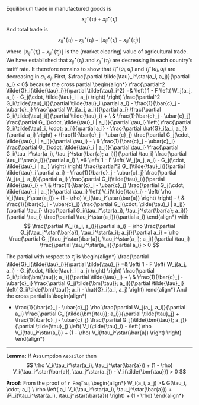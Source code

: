 Equilibrium trade in manufactured goods is 
$$
x_{ij}^\star(\tau_i) + x_{ji}^\star(\tau_j)
$$
And total trade is 
$$
x_{ij}^\star(\tau_i) + x_{ji}^\star(\tau_j) + \mid x_{ij}^\star(\tau_i) - x_{ji}^\star(\tau_j) \mid
$$
where $\mid x_{ij}^\star(\tau_i) - x_{ji}^\star(\tau_j) \mid$ is the (market clearing) value of agricultural trade. We have established that $x_{ij}^\star(\tau_i)$ and $x_{ji}^\star(\tau_j)$ are decreasing in each country's tariff rate. It therefore remains to show that $\tilde{\tau}_i^\star(a_i, a_j)$ and $\tilde{\tau}_j^\star(a_i, a_j)$ are decreasing in $a_i, a_j$. First, $\frac{\partial \tilde{\tau}_i^\star(a_i, a_j)}{\partial a_i} < 0$ because the cross partial
\begin{align*}
\frac{\partial^2 \tilde{G}_i(\tilde{\tau}_i)}{\partial \tilde{\tau}_i^2} =& \left( 1 - F \left( W_j(a_j, a_i) - G_j(\cdot, \tilde{\tau}_i | a_j) \right) \right) \frac{\partial^2 G_i(\tilde{\tau}_i)}{\partial \tilde{\tau}_i \partial a_i} - \frac{1}{\bar{c}_j - \ubar{c}_j} \frac{\partial W_j(a_j, a_i)}{\partial a_i} \frac{\partial G_i(\tilde{\tau}_i)}{\partial \tilde{\tau}_i} + \\
& \frac{1}{\bar{c}_j - \ubar{c}_j} \frac{\partial G_j(\cdot, \tilde{\tau}_i | a_j)}{\partial \tau_i} \left( \frac{\partial G_i(\tilde{\tau}_i, \cdot; a_i)}{\partial a_i} - \frac{\partial \hat{G}_i(a_i, a_j)}{\partial a_i} \right) + \frac{1}{\bar{c}_j - \ubar{c}_j} \frac{\partial G_j(\cdot, \tilde{\tau}_i | a_j)}{\partial \tau_i} - \\
& \frac{1}{\bar{c}_j - \ubar{c}_j} \frac{\partial G_j(\cdot, \tilde{\tau}_i | a_j)}{\partial \tau_i} \frac{\partial G_i(\tau_i^\star(a_i), \tau_j^\star(\bar{a}; a_i))}{\partial \tau_i} \frac{\partial \tau_i^\star(a_i)}{\partial a_i} \\
=& \left( 1 - F \left( W_j(a_j, a_i) - G_j(\cdot, \tilde{\tau}_i | a_j) \right) \right) \frac{\partial^2 G_i(\tilde{\tau}_i)}{\partial \tilde{\tau}_i \partial a_i} - \frac{1}{\bar{c}_j - \ubar{c}_j} \frac{\partial W_j(a_j, a_i)}{\partial a_i} \frac{\partial G_i(\tilde{\tau}_i)}{\partial \tilde{\tau}_i}  + \\
& \frac{1}{\bar{c}_j - \ubar{c}_j} \frac{\partial G_j(\cdot, \tilde{\tau}_i | a_j)}{\partial \tau_i} \left( V_i(\tilde{\tau}_i) - \left( \rho V_i(\tau_i^\star(a_i)) + (1 - \rho) V_i(\tau_i^\star(\bar{a}) \right) \right) - \\
& \frac{1}{\bar{c}_j - \ubar{c}_j} \frac{\partial G_j(\cdot, \tilde{\tau}_i | a_j)}{\partial \tau_i} \frac{\partial G_i(\tau_i^\star(a_i), \tau_j^\star(\bar{a}; a_i))}{\partial \tau_i} \frac{\partial \tau_i^\star(a_i)}{\partial a_i}
\end{align*}
with
$$
\frac{\partial W_j(a_j, a_i)}{\partial a_i} = \rho \frac{\partial G_j(\tau_j^\star(\bar{a}), \tau_i^\star(a_i); a_j)}{\partial a_i} = \rho \frac{\partial G_j(\tau_j^\star(\bar{a}), \tau_i^\star(a_i); a_j)}{\partial \tau_i} \frac{\partial \tau_i^\star(a_i)}{\partial a_i} > 0
$$

The partial with respect to $\tilde{\tau}_j$ is
\begin{align*}
\frac{\partial \tilde{G}_i(\tilde{\tau}_i)}{\partial \tilde{\tau}_j} =& \left( 1 - F \left( W_j(a_j, a_i) - G_j(\cdot, \tilde{\tau}_i | a_j) \right) \right) \frac{\partial G_i(\tilde{\bm{\tau}}; a_i)}{\partial \tilde{\tau}_j} + \\
& \frac{1}{\bar{c}_j - \ubar{c}_j} \frac{\partial G_j(\tilde{\bm{\tau}}; a_j)}{\partial \tilde{\tau}_j} \left( G_i(\tilde{\bm{\tau}}; a_i) - \hat{G}_i(a_i, a_j) \right)
\end{align*}
And the cross partial is
\begin{align*}
- \frac{1}{\bar{c}_j - \ubar{c}_j} \rho \frac{\partial W_j(a_j, a_i)}{\partial a_i} \frac{\partial G_i(\tilde{\bm{\tau}}; a_i)}{\partial \tilde{\tau}_j} + \frac{1}{\bar{c}_j - \ubar{c}_j} \frac{\partial G_j(\tilde{\bm{\tau}}; a_j)}{\partial \tilde{\tau}_j} \left( V_i(\tilde{\tau}_i) - \left( \rho V_i(\tau_i^\star(a_i)) + (1 - \rho) V_i(\tau_i^\star(\bar{a}) \right) \right)
\end{align*}


---


**Lemma:** If Assumption `Aepsilon` then
$$
\rho V_i(\tau_i^\star(a_i), \tau_j^\star(\bar{a})) + (1 - \rho) V_i(\tau_i^\star(\bar{a}), \tau_j^\star(a_j)) - V_i(\tilde{\bm{\tau}}) > 0 
$$

**Proof:** From the proof of `r PeqTau`, 
\begin{align*}
W_i(a_i, a_j) >& G(\tau_i, \cdot; a_i) \\
\rho \left( a_i V_i(\tau_i^\star(a_i), \tau_j^\star(\bar{a})) + \Pi_i(\tau_i^\star(a_i), \tau_j^\star(\bar{a})) \right) + (1 - \rho) 
\end{align*}